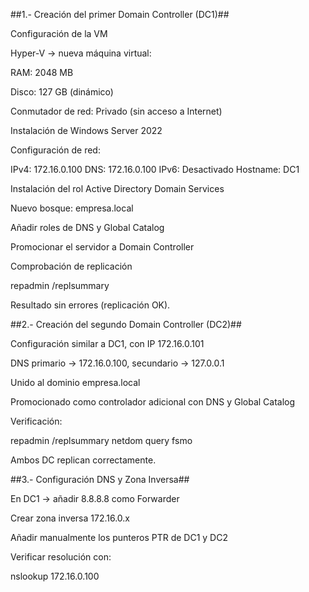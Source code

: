 ##1.- Creación del primer Domain Controller (DC1)##

Configuración de la VM

Hyper-V → nueva máquina virtual:

RAM: 2048 MB

Disco: 127 GB (dinámico)

Conmutador de red: Privado (sin acceso a Internet)

Instalación de Windows Server 2022

Configuración de red:

IPv4: 172.16.0.100
DNS: 172.16.0.100
IPv6: Desactivado
Hostname: DC1


Instalación del rol Active Directory Domain Services

Nuevo bosque: empresa.local

Añadir roles de DNS y Global Catalog

Promocionar el servidor a Domain Controller

Comprobación de replicación

repadmin /replsummary

Resultado sin errores (replicación OK).


##2️.- Creación del segundo Domain Controller (DC2)##

Configuración similar a DC1, con IP 172.16.0.101

DNS primario → 172.16.0.100, secundario → 127.0.0.1

Unido al dominio empresa.local

Promocionado como controlador adicional con DNS y Global Catalog

Verificación:

repadmin /replsummary
netdom query fsmo

Ambos DC replican correctamente.


##3.- Configuración DNS y Zona Inversa##

En DC1 → añadir 8.8.8.8 como Forwarder

Crear zona inversa 172.16.0.x

Añadir manualmente los punteros PTR de DC1 y DC2

Verificar resolución con:

nslookup 172.16.0.100


